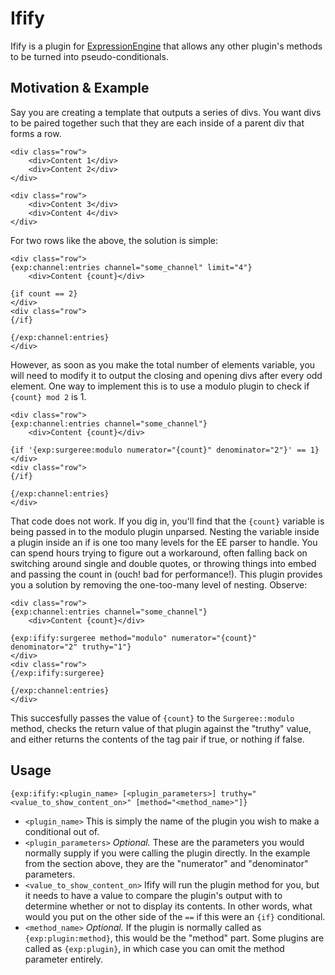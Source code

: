 # Ifify

Ifify is a plugin for [ExpressionEngine](http://ellislab.com/expressionengine) that allows any other plugin's methods to be turned into pseudo-conditionals.

## Motivation & Example

Say you are creating a template that outputs a series of divs. You want divs to be paired together such that they are each inside of a parent div that forms a row.

	<div class="row">
		<div>Content 1</div>
		<div>Content 2</div>
	</div>

	<div class="row">
		<div>Content 3</div>
		<div>Content 4</div>
	</div>

For two rows like the above, the solution is simple:

	<div class="row">
	{exp:channel:entries channel="some_channel" limit="4"}
		<div>Content {count}</div>

	{if count == 2}
	</div>
	<div class="row">
	{/if}

	{/exp:channel:entries}
	</div>

However, as soon as you make the total number of elements variable, you will need to modify it to output the closing and opening divs after every odd element. One way to implement this is to use a modulo plugin to check if `{count} mod 2` is 1.

	<div class="row">
	{exp:channel:entries channel="some_channel"}
		<div>Content {count}</div>

	{if '{exp:surgeree:modulo numerator="{count}" denominator="2"}' == 1}
	</div>
	<div class="row">
	{/if}

	{/exp:channel:entries}
	</div>

That code does not work. If you dig in, you'll find that the `{count}` variable is being passed in to the modulo plugin unparsed. Nesting the variable inside a plugin inside an if is one too many levels for the EE parser to handle. You can spend hours trying to figure out a workaround, often falling back on switching around single and double quotes, or throwing things into embed and passing the count in (ouch! bad for performance!). This plugin provides you a solution by removing the one-too-many level of nesting. Observe:


	<div class="row">
	{exp:channel:entries channel="some_channel"}
		<div>Content {count}</div>

	{exp:ifify:surgeree method="modulo" numerator="{count}" denominator="2" truthy="1"}
	</div>
	<div class="row">
	{/exp:ifify:surgeree}

	{/exp:channel:entries}
	</div>

This succesfully passes the value of `{count}` to the `Surgeree::modulo` method, checks the return value of that plugin against the "truthy" value, and either returns the contents of the tag pair if true, or nothing if false.

## Usage

	{exp:ifify:<plugin_name> [<plugin_parameters>] truthy="<value_to_show_content_on>" [method="<method_name>"]}

- `<plugin_name>` This is simply the name of the plugin you wish to make a conditional out of.
- `<plugin_parameters>` *Optional.* These are the parameters you would normally supply if you were calling the plugin directly. In the example from the section above, they are the "numerator" and "denominator" parameters.
- `<value_to_show_content_on>` Ifify will run the plugin method for you, but it needs to have a value to compare the plugin's output with to determine whether or not to display its contents. In other words, what would you put on the other side of the `==` if this were an `{if}` conditional.
- `<method_name>` *Optional.* If the plugin is normally called as `{exp:plugin:method}`, this would be the "method" part. Some plugins are called as `{exp:plugin}`, in which case you can omit the method parameter entirely.
